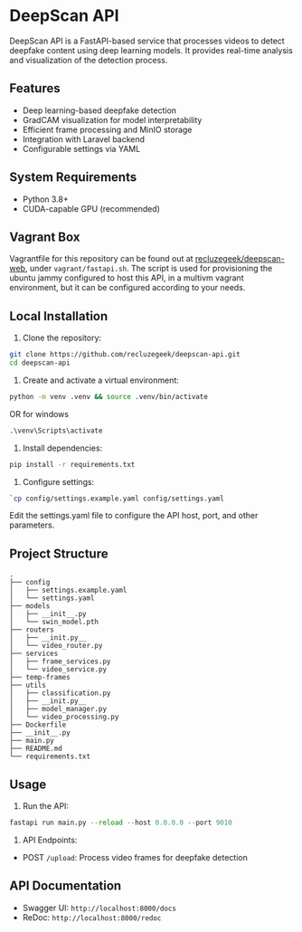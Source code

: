 # DeepScan API

DeepScan API is a FastAPI-based service that processes videos to detect deepfake content using deep learning models. It provides real-time analysis and visualization of the detection process.

## Features

- Deep learning-based deepfake detection
- GradCAM visualization for model interpretability
- Efficient frame processing and MinIO storage
- Integration with Laravel backend
- Configurable settings via YAML

## System Requirements

- Python 3.8+
- CUDA-capable GPU (recommended)

## Vagrant Box

Vagrantfile for this repository can be found out at [recluzegeek/deepscan-web](https://github.com/recluzegeek/deepscan-web), under `vagrant/fastapi.sh`. The script is used for provisioning the ubuntu jammy configured to host this API, in a multivm vagrant environment, but it can be configured according to your needs.

## Local Installation

1. Clone the repository:

```bash
git clone https://github.com/recluzegeek/deepscan-api.git
cd deepscan-api
```

1. Create and activate a virtual environment:

```bash
python -m venv .venv && source .venv/bin/activate
```

OR for windows

```cmd
.\venv\Scripts\activate
```

1. Install dependencies:

```bash
pip install -r requirements.txt
```

1. Configure settings:

```bash
`cp config/settings.example.yaml config/settings.yaml
````

Edit the settings.yaml file to configure the API host, port, and other parameters.

## Project Structure

```text
.
├── config
│   ├── settings.example.yaml
│   └── settings.yaml
├── models
│   ├── __init__.py
│   └── swin_model.pth
├── routers
│   ├── __init.py__
│   └── video_router.py
├── services
│   ├── frame_services.py
│   └── video_service.py
├── temp-frames
├── utils
│   ├── classification.py
│   ├── __init.py__
│   ├── model_manager.py
│   └── video_processing.py
├── Dockerfile
├── __init__.py
├── main.py
├── README.md
└── requirements.txt
```

## Usage

1. Run the API:

```python
fastapi run main.py --reload --host 0.0.0.0 --port 9010
```

1. API Endpoints:

- POST `/upload`: Process video frames for deepfake detection

## API Documentation

- Swagger UI: `http://localhost:8000/docs`
- ReDoc: `http://localhost:8000/redoc`
